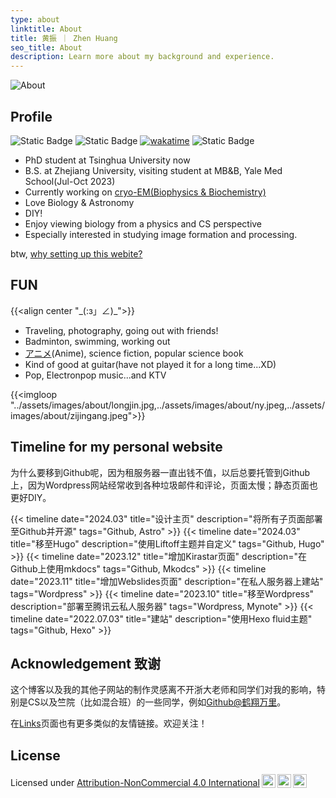 ```yaml
---
type: about
linktitle: About
title: 黄振 ｜ Zhen Huang
seo_title: About
description: Learn more about my background and experience.
---
```


![About](https://lfs.zhenhuang.top/images/About-index-2024-04-15-17-13-43.jpg#small)

## Profile

![Static Badge](https://img.shields.io/badge/BIO-ASTRO-blue) ![Static Badge](https://img.shields.io/badge/cryo-EM-orange)  [![wakatime](https://wakatime.com/badge/user/018b6591-20df-4e17-9e3a-30529d0b82ca.svg)](https://wakatime.com/@018b6591-20df-4e17-9e3a-30529d0b82ca) ![Static Badge](https://img.shields.io/badge/last_modified-09/02/2024-red)

* PhD student at Tsinghua University now
* B.S. at Zhejiang University, visiting student at MB&B, Yale Med School(Jul-Oct 2023)
* Currently working on [cryo-EM(Biophysics & Biochemistry)](../research/)
* Love Biology & Astronomy
* DIY!
* Enjoy viewing biology from a physics and CS perspective
* Especially interested in studying image formation and processing.

btw, [why setting up this webite?](../posts/hello-blog/)

## FUN

{{<align center "\_(:з」∠)\_">}}

* Traveling, photography, going out with friends!
* Badminton, swimming, working out
* [アニメ](https://bgm.tv/user/zhenhuang)(Anime), science fiction, popular science book
* Kind of good at guitar(have not played it for a long time...XD)
* Pop, Electronpop music...and KTV

{{<imgloop "../assets/images/about/longjin.jpg,../assets/images/about/ny.jpeg,../assets/images/about/zijingang.jpeg">}}

## Timeline for my personal website

为什么要移到Github呢，<span class="shady" title="你知道的太多了">因为租服务器一直出钱不值，以后总要托管到Github上，</span>因为Wordpress网站经常收到各种垃圾邮件和评论，页面太慢；静态页面也更好DIY。

{{< timeline date="2024.03" title="设计主页" description="将所有子页面部署至Github并开源" tags="Github, Astro"  >}}
{{< timeline date="2024.03" title="移至Hugo" description="使用Liftoff主题并自定义" tags="Github, Hugo"  >}}
{{< timeline date="2023.12" title="增加Kirastar页面" description="在Github上使用mkdocs" tags="Github, Mkodcs"  >}}
{{< timeline date="2023.11" title="增加Webslides页面" description="在私人服务器上建站" tags="Wordpress"  >}}
{{< timeline date="2023.10" title="移至Wordpress" description="部署至腾讯云私人服务器" tags="Wordpress, Mynote"  >}}
{{< timeline date="2022.07.03" title="建站" description="使用Hexo fluid主题" tags="Github, Hexo"  >}}

## Acknowledgement 致谢

这个博客以及我的其他子网站的制作灵感离不开浙大老师和同学们对我的影响，特别是CS以及竺院（比如混合班）的一些同学，例如[Github@鹤翔万里](https://github.com/TonyCrane)。

在[Links](../links/)页面也有更多类似的友情链接。欢迎关注！

## License

Licensed under <a href="http://creativecommons.org/licenses/by-nc/4.0/?ref=chooser-v1" target="_blank" rel="license noopener noreferrer" style="display:inline-block;">Attribution-NonCommercial 4.0 International<img style="height:22px!important;margin-left:3px;vertical-align:text-bottom;" src="https://mirrors.creativecommons.org/presskit/icons/cc.svg?ref=chooser-v1"><img style="height:22px!important;margin-left:3px;vertical-align:text-bottom;" src="https://mirrors.creativecommons.org/presskit/icons/by.svg?ref=chooser-v1"><img style="height:22px!important;margin-left:3px;vertical-align:text-bottom;" src="https://mirrors.creativecommons.org/presskit/icons/nc.svg?ref=chooser-v1"></a></p>